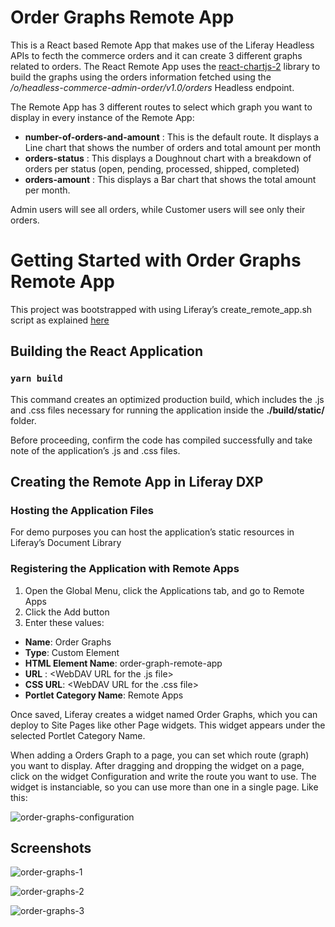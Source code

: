 # Order Graphs Remote App

This is a React based Remote App that makes use of the Liferay Headless APIs to fecth the commerce orders and it can create 3 different graphs related to orders.
The React Remote App uses the [react-chartjs-2](https://react-chartjs-2.js.org/) library to build the graphs using the orders information fetched using the */o/headless-commerce-admin-order/v1.0/orders* Headless endpoint.

The Remote App has 3 different routes to select which graph you want to display in every instance of the Remote App:
- **number-of-orders-and-amount** : This is the default route. It displays a Line chart that shows the number of orders and total amount per month
-  **orders-status** : This displays a Doughnout chart with a breakdown of orders per status (open, pending, processed, shipped, completed)
-  **orders-amount** : This displays a Bar chart that shows the total amount per month.

Admin users will see all orders, while Customer users will see only their orders.

# Getting Started with Order Graphs Remote App

This project was bootstrapped with using Liferay’s create_remote_app.sh script as explained [here](https://learn.liferay.com/dxp/latest/en/building-applications/remote-apps/remote-apps-tutorials/creating-a-basic-remote-app.html)

## Building the React Application

### `yarn build`

This command creates an optimized production build, which includes the .js and .css files necessary for running the application inside the **./build/static/** folder.

Before proceeding, confirm the code has compiled successfully and take note of the application’s .js and .css files.

## Creating the Remote App in Liferay DXP

### Hosting the Application Files

For demo purposes you can host the application’s static resources in Liferay’s Document Library


### Registering the Application with Remote Apps

1. Open the Global Menu, click the Applications tab, and go to Remote Apps
2. Click the Add button
3. Enter these values:
  - **Name**: Order Graphs
  - **Type**: Custom Element
  - **HTML Element Name**: order-graph-remote-app
  - **URL** : <WebDAV URL for the .js file>
  - **CSS URL**: <WebDAV URL for the .css file>
  - **Portlet Category Name**: Remote Apps

Once saved, Liferay creates a widget named Order Graphs, which you can deploy to Site Pages like other Page widgets. This widget appears under the selected Portlet Category Name.

When adding a Orders Graph to a page, you can set which route (graph) you want to display. After dragging and dropping the widget on a page, click on the widget Configuration and write the route you want to use. The widget is instanciable, so you can use more than one in a single page.
Like this:

  
![order-graphs-configuration](https://user-images.githubusercontent.com/19341713/173587991-64a31a05-38f4-45af-a64b-fe2d637ab27b.png)

  
  

## Screenshots
![order-graphs-1](https://user-images.githubusercontent.com/19341713/173587503-966ec46f-46a8-4e55-8efc-ab65bebede3e.png)

 ![order-graphs-2](https://user-images.githubusercontent.com/19341713/173587527-3fc170f0-69fb-41b4-96ed-1050a72fb8b9.png)
  
  
![order-graphs-3](https://user-images.githubusercontent.com/19341713/173587553-89cefb7f-4342-4d8c-bfe0-79a2fafc988e.png)

  

